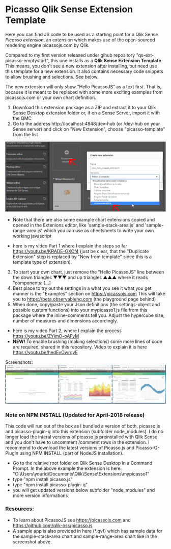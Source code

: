 # Picasso Qlik Sense Extension Template
Here you can find JS code to be used as a starting point for a Qlik Sense *Picasso extension*, an extension which makes use of the open-sourced rendering engine picassojs.com by Qlik.

Compared to my first version released under gihub repository "qs-ext-picasso-emptystart", this one installs as a <b>Qlik Sense Extension Template</b>. This means, you don't see a new extension after installing, but need use this template for a new extension. It also contains necessary code snippets to allow brushing and selections. See below. 

The new extension will only show "Hello PicassoJS" as a text first. That is, because it is meant to be replaced with some more exciting examples from picassojs.com or your own chart definition. 

1) Download this extension package as a ZIP and extract it to your Qlik Sense Desktop extension folder or, if on a Sense Server, import it with the QMC
2) Go to the address http://localhost:4848/dev-hub (or /dev-hub on your Sense server) and click on "New Extension", choose "picasso-template" from the list

![alt text](https://github.com/ChristofSchwarz/qs-ext-template-picasso/raw/master/screenshot-extension-editor.png "Screenshot")

* Note that there are also some example chart extensions copied and opened in the Extenions editor, like 'sample-stack-area.js' and 'sample-range-area.js' which you can use as cheetsheets to write your own working javascript

* here is my video Part 1 where I explain the steps so far https://youtu.be/KRADE-GXCf4 (just be clear, that the "Duplicate Extension" step is replaced by "New from template" since this is a template type of extension).

3) To start your own chart, just remove the "Hello PicassoJS" line between the down triangles ▼▼▼ and up triangles ▲▲▲ where it reads "components: [...]
4) Best place to try out the settings in a what you see it what you get manner is the "Examples" section on https://picassojs.com This will take you to  https://beta.observablehq.com (the playground page behind) 
5) When done, copy/paste your Json definitions (the settings-object and possible custom functions) into your mypicasso1.js file from this package where the inline-comments tell you. Adjust the hypercube size, number of measures and dimensions accordingly.
* here is my video Part 2, where I explain the process https://youtu.be/ZYjmO-oAFyM
* <b>NEW!</b> To enable brushing (making selections) some more lines of code are required, shared in this repository. Video to explain it is here https://youtu.be/hedEyOwrqvE

Screenshots:
![alt text](https://github.com/ChristofSchwarz/qs-ext-template-picasso/raw/master/Screenshot.png "Screenshot")

### Note on NPM INSTALL (Updated for April-2018 release)
This code will run out of the box as I bundled a version of both, picasso.js and picasso-plugin-q into this extension (subfolder node_modules). I do no longer load the interal versions of picasso.js preinstalled with Qlik Sense and you don't have to uncomment /comment rows in the extension. I recommend to download the latest versions of Picasso.js and Picasso-Q-Plugin using NPM INSTALL (part of NodeJS installation). 

* Go to the relative root folder on Qlik Sense Desktop in a Command Prompt. In the above example the extension is here: "C:\Users\yourid\Documents\Qlik\Sense\Extensions\mypicasso1"
* type "npm install picasso.js"
* type "npm install picasso-plugin-q"
* you will get updated versions below subfolder "node_modules" and more version informations.

### Resources:
* To learn about PicassoJS see https://picassojs.com and https://github.com/qlik-oss/picasso.js
* A sample app is also provided in here (*.qvf) which has sample data for the sample-stack-area chart and sample-range-area chart like in the screenshot above.

